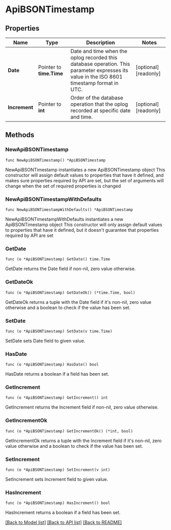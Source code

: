 # ApiBSONTimestamp

## Properties

Name | Type | Description | Notes
------------ | ------------- | ------------- | -------------
**Date** | Pointer to **time.Time** | Date and time when the oplog recorded this database operation. This parameter expresses its value in the ISO 8601 timestamp format in UTC. | [optional] [readonly] 
**Increment** | Pointer to **int** | Order of the database operation that the oplog recorded at specific date and time. | [optional] [readonly] 

## Methods

### NewApiBSONTimestamp

`func NewApiBSONTimestamp() *ApiBSONTimestamp`

NewApiBSONTimestamp instantiates a new ApiBSONTimestamp object
This constructor will assign default values to properties that have it defined,
and makes sure properties required by API are set, but the set of arguments
will change when the set of required properties is changed

### NewApiBSONTimestampWithDefaults

`func NewApiBSONTimestampWithDefaults() *ApiBSONTimestamp`

NewApiBSONTimestampWithDefaults instantiates a new ApiBSONTimestamp object
This constructor will only assign default values to properties that have it defined,
but it doesn't guarantee that properties required by API are set

### GetDate

`func (o *ApiBSONTimestamp) GetDate() time.Time`

GetDate returns the Date field if non-nil, zero value otherwise.

### GetDateOk

`func (o *ApiBSONTimestamp) GetDateOk() (*time.Time, bool)`

GetDateOk returns a tuple with the Date field if it's non-nil, zero value otherwise
and a boolean to check if the value has been set.

### SetDate

`func (o *ApiBSONTimestamp) SetDate(v time.Time)`

SetDate sets Date field to given value.

### HasDate

`func (o *ApiBSONTimestamp) HasDate() bool`

HasDate returns a boolean if a field has been set.

### GetIncrement

`func (o *ApiBSONTimestamp) GetIncrement() int`

GetIncrement returns the Increment field if non-nil, zero value otherwise.

### GetIncrementOk

`func (o *ApiBSONTimestamp) GetIncrementOk() (*int, bool)`

GetIncrementOk returns a tuple with the Increment field if it's non-nil, zero value otherwise
and a boolean to check if the value has been set.

### SetIncrement

`func (o *ApiBSONTimestamp) SetIncrement(v int)`

SetIncrement sets Increment field to given value.

### HasIncrement

`func (o *ApiBSONTimestamp) HasIncrement() bool`

HasIncrement returns a boolean if a field has been set.


[[Back to Model list]](../README.md#documentation-for-models) [[Back to API list]](../README.md#documentation-for-api-endpoints) [[Back to README]](../README.md)


